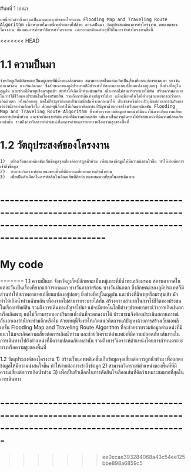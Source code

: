 ﻿#บทที่ 1 บทนำ

	บทนี้จะกล่าวถึงความเป็นมาและแนวคิดของโครงงาน Flooding Map and Traveling Route Algorithm เนื้อหาภายในบทนี้จะประกอบไปด้วย ความเป็นมา วัตถุประสงค์ของการทำโครงงาน ขอบเขตของโครงงาน ขั้นตอนการศึกษาวิธีการทำโครงงาน และรายละเอียดต่างๆที่ใช้ในการจัดทำโครงงานชิ้นนี้

<<<<<<< HEAD
# 1.1 ความป็นมา
 	จังหวัดภูเก็ตมีลักษณะเป็นหมู่เกาะที่มีน้ำทะเลล้อมรอบ สภาพอากาศในแต่ละวันเป็นเรื่องที่ยากแก่การคาดเดา บางวันอากาศร้อน บางวันฝนกตก ซึ่งลักษณะของภูมิประเทศก็มีส่วนทำให้สภาพอากาศเปลี่ยนแปลงอยู่บ่อยๆ ยิ่งช่วงที่อยู่ในฤดูฝน และช่วงที่มีพายุหรือมรสุมเข้า มักทำให้เกิดน้ำท่วมฉับพลัน เนื่องจากไม่สามารถระบายได้ทัน สร้างความลำบากในการใช้ชีวิตของประชนในเรื่องทรัพย์สิน รวมถึงการเดินทางสัญจรไปมา แม้จะมีเทคโนโลยีต่างๆช่วยพยากรณ์ว่าอาจเกิดฝนตก หรือเกิดพายุ แต่ไม่ก็สามารถบอกปริมาณน้ำฝนที่จะตกลงมาได้ ประชาชนจึงต้องประเมินสถานการณ์กันเอาเองว่าน้ำจะท่วมอีกหรือไม่ ด้วยเหตุนี้จึงทำให้เกิดแนวคิดการแก้ปัญหาด้วยการสร้างเว็บแอพลิเคชั่น Flooding Map and Traveling Route Algorithm ที่จะช่วยรวบรวมข้อมูลตำแหน่งที่มีแนวโน้มจะเกิดความเสี่ยงต่อการเกิดน้ำท่วม และช่วยวิเคราะห์ตำแหน่งที่มีความปลอดภัย เส้นทางในการเดินทางไปยังตำแหน่งที่มีความปลอดภัยเหล่านั้น รวมถึงการวิเคราะห์ตำแหน่งโดยการกำหนดระยะทางหรือความสูงของพื้นที่

# 1.2 วัตถุประสงค์ของโครงงาน
	1)  สร้างเว็บแอพพลิเคชั่นเก็บข้อมูลจุดเสี่ยงต่อการถูกน้ำท่วม เพื่อแสดงข้อมูลให้มีความน่าสนใจขึ้น ทำให้ง่ายต่อการเข้าถึงข้อมูล
	2)  สามารถวิเคราะห์ตำแหน่งของพื้นที่ที่มีความเสี่ยงต่อการเกิดน้ำท่วม
	3)  เพื่อเป็นตัวเลือกในการตัดสินใจเลือกเส้นที่คิดว่าเหมาะสมมากที่สุดในการเดินทาง

# ----------------------------------------------------------------------------------------------------------------------------------------
# My code

=======
1.1 ความป็นมา
	จังหวัดภูเก็ตมีลักษณะเป็นหมู่เกาะที่มีน้ำทะเลล้อมรอบ สภาพอากาศในแต่ละวันเป็นเรื่องที่ยากแก่การคาดเดา บางวันอากาศร้อน บางวันฝนกตก ซึ่งลักษณะของภูมิประเทศก็มีส่วนทำให้สภาพอากาศเปลี่ยนแปลงอยู่บ่อยๆ ยิ่งช่วงที่อยู่ในฤดูฝน และช่วงที่มีพายุหรือมรสุมเข้า มักทำให้เกิดน้ำท่วมฉับพลัน เนื่องจากไม่สามารถระบายได้ทัน สร้างความลำบากในการใช้ชีวิตของประชนในเรื่องทรัพย์สิน รวมถึงการเดินทางสัญจรไปมา แม้จะมีเทคโนโลยีต่างๆช่วยพยากรณ์ว่าอาจเกิดฝนตก หรือเกิดพายุ แต่ไม่ก็สามารถบอกปริมาณน้ำฝนที่จะตกลงมาได้ ประชาชนจึงต้องประเมินสถานการณ์กันเอาเองว่าน้ำจะท่วมอีกหรือไม่ ด้วยเหตุนี้จึงทำให้เกิดแนวคิดการแก้ปัญหาด้วยการสร้างเว็บแอพลิเคชั่น Flooding Map and Traveling Route Algorithm ที่จะช่วยรวบรวมข้อมูลตำแหน่งที่มีแนวโน้มจะเกิดความเสี่ยงต่อการเกิดน้ำท่วม และช่วยวิเคราะห์ตำแหน่งที่มีความปลอดภัย เส้นทางในการเดินทางไปยังตำแหน่งที่มีความปลอดภัยเหล่านั้น รวมถึงการวิเคราะห์ตำแหน่งโดยการกำหนดระยะทางหรือความสูงของพื้นที่

1.2 วัตถุประสงค์ของโครงงาน
	1)  สร้างเว็บแอพพลิเคชั่นเก็บข้อมูลจุดเสี่ยงต่อการถูกน้ำท่วม เพื่อแสดงข้อมูลให้มีความน่าสนใจขึ้น ทำให้ง่ายต่อการเข้าถึงข้อมูล
	2)  สามารถวิเคราะห์ตำแหน่งของพื้นที่ที่มีความเสี่ยงต่อการเกิดน้ำท่วม
	3)  เพื่อเป็นตัวเลือกในการตัดสินใจเลือกเส้นที่คิดว่าเหมาะสมมากที่สุดในการเดินทาง
# -------------------------------------------------------------------------------------------------------------------
>>>>>>> ee0ecae393284068a43c54ee125bbe898a6859c5
<!DOCTYPE html>
<html>
  <head>
    <title>Simple Map</title>
    <meta name="viewport" content="initial-scale=1.0">
    <meta charset="utf-8">
    <style>
      /* Always set the map height explicitly to define the size of the div
       * element that contains the map. */
      #map {
        height: 100%;
      }
      /* Optional: Makes the sample page fill the window. */
      html, body {
        height: 100%;
        margin: 0;
        padding: 0;
      }
    </style>
  </head>
  <body>
    <div id="map"></div>
    <script>
      var map;
      function initMap() {
        map = new google.maps.Map(document.getElementById('map'), {
          center: {lat: -34.397, lng: 150.644},
          zoom: 8
        });
      }
    </script>
    <script src="https://maps.googleapis.com/maps/api/js?key=YOUR_API_KEY&callback=initMap"
    async defer></script>
  </body>
<<<<<<< HEAD
</html>
=======
</html>
>>>>>>> ee0ecae393284068a43c54ee125bbe898a6859c5
